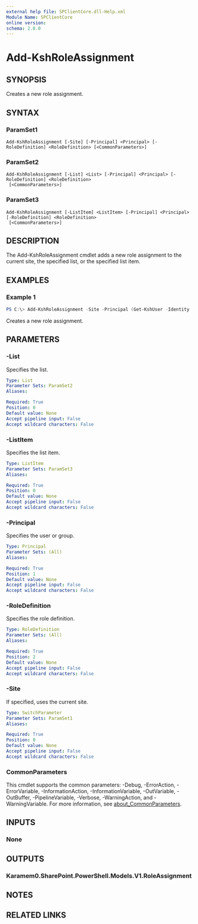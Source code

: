 ```yaml
---
external help file: SPClientCore.dll-Help.xml
Module Name: SPClientCore
online version:
schema: 2.0.0
---
```


# Add-KshRoleAssignment

## SYNOPSIS
Creates a new role assignment.

## SYNTAX

### ParamSet1
```
Add-KshRoleAssignment [-Site] [-Principal] <Principal> [-RoleDefinition] <RoleDefinition> [<CommonParameters>]
```

### ParamSet2
```
Add-KshRoleAssignment [-List] <List> [-Principal] <Principal> [-RoleDefinition] <RoleDefinition>
 [<CommonParameters>]
```

### ParamSet3
```
Add-KshRoleAssignment [-ListItem] <ListItem> [-Principal] <Principal> [-RoleDefinition] <RoleDefinition>
 [<CommonParameters>]
```

## DESCRIPTION
The Add-KshRoleAssignment cmdlet adds a new role assignment to the current site, the specified list, or the specified list item.

## EXAMPLES

### Example 1
```powershell
PS C:\> Add-KshRoleAssignment -Site -Principal (Get-KshUser -Identity 'i:0#.f|membership|admin@example.onmicrosoft.com') -RoleDefinition (Get-KshRoleDefinition -RoleDefinitionName 'Full Control')
```

Creates a new role assignment.

## PARAMETERS

### -List
Specifies the list.

```yaml
Type: List
Parameter Sets: ParamSet2
Aliases:

Required: True
Position: 0
Default value: None
Accept pipeline input: False
Accept wildcard characters: False
```

### -ListItem
Specifies the list item.

```yaml
Type: ListItem
Parameter Sets: ParamSet3
Aliases:

Required: True
Position: 0
Default value: None
Accept pipeline input: False
Accept wildcard characters: False
```

### -Principal
Specifies the user or group.

```yaml
Type: Principal
Parameter Sets: (All)
Aliases:

Required: True
Position: 1
Default value: None
Accept pipeline input: False
Accept wildcard characters: False
```

### -RoleDefinition
Specifies the role definition.

```yaml
Type: RoleDefinition
Parameter Sets: (All)
Aliases:

Required: True
Position: 2
Default value: None
Accept pipeline input: False
Accept wildcard characters: False
```

### -Site
If specified, uses the current site.

```yaml
Type: SwitchParameter
Parameter Sets: ParamSet1
Aliases:

Required: True
Position: 0
Default value: None
Accept pipeline input: False
Accept wildcard characters: False
```

### CommonParameters
This cmdlet supports the common parameters: -Debug, -ErrorAction, -ErrorVariable, -InformationAction, -InformationVariable, -OutVariable, -OutBuffer, -PipelineVariable, -Verbose, -WarningAction, and -WarningVariable. For more information, see [about_CommonParameters](http://go.microsoft.com/fwlink/?LinkID=113216).

## INPUTS

### None

## OUTPUTS

### Karamem0.SharePoint.PowerShell.Models.V1.RoleAssignment

## NOTES

## RELATED LINKS
